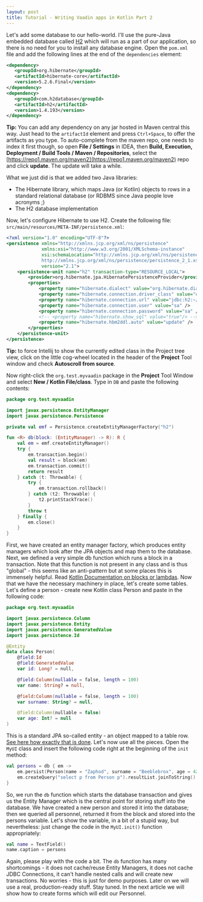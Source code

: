 ```yaml
---
layout: post
title: Tutorial - Writing Vaadin apps in Kotlin Part 2
---
```


Let's add some database to our hello-world. I'll use the pure-Java embedded
database called [H2](http://www.h2database.com) which will run as a part
of our application, so there is no need for you to install any database
engine. Open the `pom.xml` file and add the following lines at the end of
the `dependencies` element:

```xml
<dependency>
   <groupId>org.hibernate</groupId>
   <artifactId>hibernate-core</artifactId>
   <version>5.2.6.Final</version>
</dependency>
<dependency>
   <groupId>com.h2database</groupId>
   <artifactId>h2</artifactId>
   <version>1.4.193</version>
</dependency>
```

**Tip:** You can add any dependency on any jar hosted in Maven central this
way. Just head to the `artifactId` element and press `Ctrl+Space`, to offer
the artifacts as you type. To auto-complete from the maven repo, one needs
to index it first though, so open **File / Settings** in IDEA, then
**Build, Execution, Deployment / Build Tools / Maven / Repositories**, select
the [https://repo1.maven.org/maven2](https://repo1.maven.org/maven2) repo
and click **update**. The update will take a while.

What we just did is that we added two Java libraries:

* The Hibernate library, which maps Java (or Kotlin) objects to rows in a
  standard relational database (or RDBMS since Java people love acronyms ;)
* The H2 database implementation

Now, let's configure Hibernate to use H2. Create the following file:
`src/main/resources/META-INF/persistence.xml`:

```xml
<?xml version="1.0" encoding="UTF-8"?>
<persistence xmlns="http://xmlns.jcp.org/xml/ns/persistence"
             xmlns:xsi="http://www.w3.org/2001/XMLSchema-instance"
             xsi:schemaLocation="http://xmlns.jcp.org/xml/ns/persistence
             http://xmlns.jcp.org/xml/ns/persistence/persistence_2_1.xsd"
             version="2.1">
    <persistence-unit name="h2" transaction-type="RESOURCE_LOCAL">
        <provider>org.hibernate.jpa.HibernatePersistenceProvider</provider>
        <properties>
            <property name="hibernate.dialect" value="org.hibernate.dialect.H2Dialect" />
            <property name="hibernate.connection.driver_class" value="org.h2.Driver" />
            <property name="hibernate.connection.url" value="jdbc:h2:~/temp/h2/myvaadinapp;AUTO_SERVER=TRUE" />
            <property name="hibernate.connection.user" value="sa" />
            <property name="hibernate.connection.password" value="sa" />
            <!-- <property name="hibernate.show_sql" value="true"/> -->
            <property name="hibernate.hbm2ddl.auto" value="update" />
        </properties>
    </persistence-unit>
</persistence>
```

**Tip:** to force Intellij to show the currently edited class in the Project
tree view, click on the little cog-wheel located in the header of the
**Project** Tool window and check **Autoscroll from source**.

Now right-click the `org.test.myvaadin` package in the **Project** Tool
Window and select **New / Kotlin File/class**. Type in `DB` and paste the
following contents:

```kotlin
package org.test.myvaadin

import javax.persistence.EntityManager
import javax.persistence.Persistence

private val emf = Persistence.createEntityManagerFactory("h2")

fun <R> db(block: (EntityManager) -> R): R {
    val em = emf.createEntityManager()
    try {
        em.transaction.begin()
        val result = block(em)
        em.transaction.commit()
        return result
    } catch (t: Throwable) {
        try {
            em.transaction.rollback()
        } catch (t2: Throwable) {
            t2.printStackTrace()
        }
        throw t
    } finally {
        em.close()
    }
}
```

First, we have created an entity manager factory, which produces entity
managers which look after the JPA objects and map them to the database.
Next, we defined a very simple db function which runs a block in a transaction.
Note that this function is not present in any class and is thus "global" -
this seems like an anti-pattern but at some places this is immensely helpful.
Read [Kotlin Documentation on blocks or lambdas](https://kotlinlang.org/docs/reference/lambdas.html).
Now that we have the necessary machinery in place, let's create some tables.
Let's define a person - create new Kotlin class Person and paste in the following code:

```kotlin
package org.test.myvaadin

import javax.persistence.Column
import javax.persistence.Entity
import javax.persistence.GeneratedValue
import javax.persistence.Id

@Entity
data class Person(
    @field:Id
    @field:GeneratedValue
    var id: Long? = null,

    @field:Column(nullable = false, length = 100)
    var name: String? = null,

    @field:Column(nullable = false, length = 100)
    var surname: String? = null,

    @field:Column(nullable = false)
    var age: Int? = null
)
```

This is a standard JPA so-called entity - an object mapped to a table row.
[See here how exactly that is done](https://docs.jboss.org/hibernate/stable/annotations/reference/en/html/entity.html).
Let's now use all the pieces. Open the `MyUI` class and insert the following
code right at the beginning of the `init` method:

```kotlin
val persons = db { em ->
    em.persist(Person(name = "Zaphod", surname = "Beeblebrox", age = 42))
    em.createQuery("select p from Person p").resultList.joinToString()
}
```

So, we run the `db` function which starts the database transaction and gives
us the Entity Manager which is the central point for storing stuff into
the database. We have created a new person and stored it into the database;
then we queried all personnel, returned it from the block and stored into
the persons variable. Let's show the variable, in a bit of a stupid way,
but nevertheless: just change the code in the `MyUI.init()` function appropriately:

```kotlin
val name = TextField()
name.caption = persons
```

Again, please play with the code a bit. The `db` function has many shortcomings -
it does not cache/reuse Entity Managers, it does not cache JDBC Connections,
it can't handle nested calls and will create new transactions. No worries -
this is just for demo purposes. Later on we will use a real, production-ready
stuff. Stay tuned. In the next article we will show how to create forms
which will edit our Personnel.
